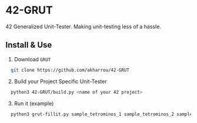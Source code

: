 # 42-GRUT
42 Generalized Unit-Tester. Making unit-testing less of a hassle.


## Install & Use

  1)  Download `GRUT`
```bash
  git clone https://github.com/akharrou/42-GRUT
```

  2) Build your Project Specific Unit-Tester
```bash
  python3 42-GRUT/build.py <name of your 42 project>
```

  3) Run it (example)
```bash
  python3 grut-fillit.py sample_tetrominos_1 sample_tetrominos_2 sample_tetrominos_3
```
